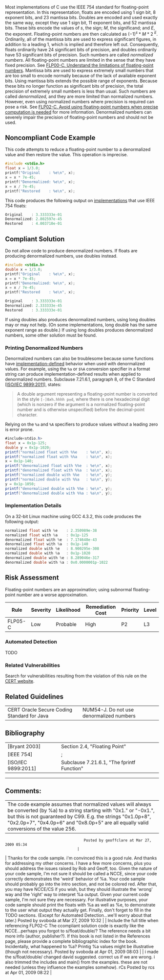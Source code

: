 Most implementations of C use the IEEE 754 standard for floating-point representation. In this representation, floats are encoded using 1 sign bit, 8 exponent bits, and 23 mantissa bits. Doubles are encoded and used exactly the same way, except they use 1 sign bit, 11 exponent bits, and 52 mantissa bits. These bits encode the values of *s*, the sign; *M*, the significand; and *E*, the exponent. Floating-point numbers are then calculated as (−1)*<sup>s</sup>* \* *M* \* 2 *<sup>E</sup>*.
Ordinarily, all of the mantissa bits are used to express significant figures, in addition to a leading 1, which is implied and therefore left out. Consequently, floats ordinarily have 24 significant bits of precision, and doubles ordinarily have 53 significant bits of precision. Such numbers are called *normalized numbers*. All floating-point numbers are limited in the sense that they have fixed precision. See [FLP00-C. Understand the limitations of floating-point numbers](FLP00-C_%20Understand%20the%20limitations%20of%20floating-point%20numbers).
Mantissa bits are used to express extremely small numbers that are too small to encode normally because of the lack of available exponent bits. Using mantissa bits extends the possible range of exponents. Because these bits no longer function as significant bits of precision, the total precision of extremely small numbers is less than usual. Such numbers are called *denormalized,* and they are more limited than normalized numbers. However, even using normalized numbers where precision is required can pose a risk. See [FLP02-C. Avoid using floating-point numbers when precise computation is needed](FLP02-C_%20Avoid%20using%20floating-point%20numbers%20when%20precise%20computation%20is%20needed) for more information.
Denormalized numbers can severely impair the precision of floating-point numbers and should not be used.
## Noncompliant Code Example
This code attempts to reduce a floating-point number to a denormalized value and then restore the value. This operation is imprecise.
``` c
#include <stdio.h>
float x = 1/3.0;
printf("Original    : %e\n", x);
x = x * 7e-45;
printf("Denormalized: %e\n", x);
x = x / 7e-45;
printf("Restored    : %e\n", x);
```
This code produces the following output on [implementations](BB.-Definitions_87152273.html#BB.Definitions-implementation) that use IEEE 754 floats:
``` java
Original    : 3.333333e-01
Denormalized: 2.802597e-45
Restored    : 4.003710e-01
```
## Compliant Solution
Do not allow code to produce denormalized numbers. If floats are producing denormalized numbers, use doubles instead.
``` c
#include <stdio.h>
double x = 1/3.0;
printf("Original    : %e\n", x);
x = x * 7e-45;
printf("Denormalized: %e\n", x);
x = x / 7e-45;
printf("Restored    : %e\n", x);
```
``` java
Original    : 3.333333e-01
Denormalized: 2.333333e-45
Restored    : 3.333333e-01
```
If using doubles also produces denormalized numbers, using long doubles may or may not help. (On some implementations, long double has the same exponent range as double.) If using long doubles produces denormalized numbers, some other solution must be found.
### Printing Denormalized Numbers
Denormalized numbers can also be troublesome because some functions have [implementation-defined](https://www.securecoding.cert.org/confluence/display/seccode/BB.+Definitions) behavior when used with denormalized values. For example, using the `%a` or `$%A` conversion specifier in a format string can produce implementation-defined results when applied to denormalized numbers.
Subclause 7.21.6.1, paragraph 8, of the C Standard \[[ISO/IEC 9899:2011](AA.-Bibliography_87152170.html#AA.Bibliography-ISO-IEC9899-2011)\], states:
> A double argument representing a floating-point number is converted in the style `[-]0`*`x`*`h.hhhh p`*`±`*`d`, where there is one hexadecimal digit (which is nonzero if the argument is a normalized floating-point number and is otherwise unspecified) before the decimal-point character.

Relying on the `%a` and `%A` specifiers to produce values without a leading zero is error prone.
``` java
#include<stdio.h>
float x = 0x1p-125;
double y = 0x1p-1020;
printf("normalized float with %%e    : %e\n", x);
printf("normalized float with %%a    : %a\n", x);
x = 0x1p-140;
printf("denormalized float with %%e  : %e\n", x);
printf("denormalized float with %%a  : %a\n", x);
printf("normalized double with %%e   : %e\n", y);
printf("normalized double with %%a   : %a\n", y);
y = 0x1p-1050;
printf("denormalized double with %%e : %e\n", y);
printf("denormalized double with %%a : %a\n", y);
```
### Implementation Details
On a 32-bit Linux machine using GCC 4.3.2, this code produces the following output:
``` java
normalized float with %e    : 2.350989e-38
normalized float with %a    : 0x1p-125
denormalized float with %e  : 7.174648e-43
denormalized float with %a  : 0x1p-140
normalized double with %e   : 8.900295e-308
normalized double with %a   : 0x1p-1020
denormalized double with %e : 8.289046e-317
denormalized double with %a : 0x0.0000001p-1022
```
## Risk Assessment
Floating-point numbers are an approximation; using subnormal floating-point number are a worse approximation.

| Rule | Severity | Likelihood | Remediation Cost | Priority | Level |
| ----|----|----|----|----|----|
| FLP05-C | Low | Probable | High | P2 | L3 |

### Automated Detection
TODO
### Related Vulnerabilities
Search for vulnerabilities resulting from the violation of this rule on the [CERT website](https://www.kb.cert.org/vulnotes/bymetric?searchview&query=FIELD+KEYWORDS+contains+FILP05-C).
## Related Guidelines

|  |  |
| ----|----|
| CERT Oracle Secure Coding Standard for Java | NUM54-J. Do not use denormalized numbers |

## Bibliography

|  |  |
| ----|----|
| [Bryant 2003] | Section 2.4, "Floating Point" |
| [IEEE 754] | ; |
| [ISO/IEC 9899:2011] | Subclause 7.21.6.1, "The fprintf Function" |

------------------------------------------------------------------------
[](https://wiki.sei.cmu.edu/confluence/pages/viewpage.action?pageId=87152304) [](../c/Rec_%2005_%20Floating%20Point%20_FLP_) [](https://wiki.sei.cmu.edu/confluence/pages/viewpage.action?pageId=87152079)
## Comments:

|  |
| ----|
| The code example assumes that normalized values will always be converted (by %a) to a string starting with "0x1." or "-0x1.", but this is not guaranteed by C99.  E.g. the strings "0x1.0p+8", "0x2.0p+7", "0x4.0p+6" and "0x8.0p+5" are all equally valid conversions of the value 256.
                                        Posted by geoffclare at Mar 27, 2009 05:34
                                     |
| Thanks for the code sample. i'm convinced this is a good rule. And thanks for addressing my other concerns. I have a few more concerns, plus you should address the issues raised by Rob and Geoff, too.
    Given the nature of your code sample, I'm not sure it should be called a NCCE, since your code correctly demonstrates the 'weird' behavior of %a. Your code sample should probably go into the intro section, and not be colored red. After that, you may have NCCE/CS if you wish, but they should illustrate the 'wrong' way and the 'right' way to interpret %a output. Given your current code sample, I'm not sure they are necessary.
    For illustrative purposes, your code sample should print the floats with %a as well as %e, to demonstrate to the user what output they actually get.
Finally, don't forget to fill in the TODO sections. (Except for Automated Detection...we'll worry about that later.)
                                        Posted by svoboda at Mar 27, 2009 10:32
                                     |
| 
    Include the full title when referencing FLP02-C
    The ccompliant solution code is exactly like the NCCE...perhaps you forgot to s/float/double/?
    The reference needs a bit more info (author, publisher?). If this book is not listed in the References page, please provide a complete bibliographic index for the book.
    Incidentally, what happened to %a?  Printig %a values might be illustrative (though not necessary).
                                        Posted by svoboda at Apr 01, 2009 08:03
                                     |
| i made the s/float/double/ changed david suggested.  correct us if we are wrong.
i also trimmed the includes and main() from the examples.  these are not needed (unless they influence the examples somehow).
rCs
                                        Posted by rcs at Apr 01, 2009 08:22
                                     |

